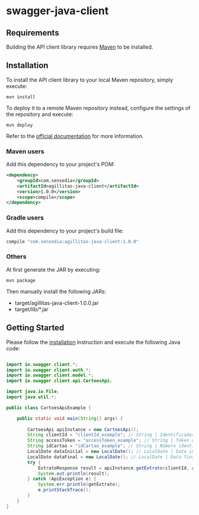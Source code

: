 # swagger-java-client

## Requirements

Building the API client library requires [Maven](https://maven.apache.org/) to be installed.

## Installation

To install the API client library to your local Maven repository, simply execute:

```shell
mvn install
```

To deploy it to a remote Maven repository instead, configure the settings of the repository and execute:

```shell
mvn deploy
```

Refer to the [official documentation](https://maven.apache.org/plugins/maven-deploy-plugin/usage.html) for more information.

### Maven users

Add this dependency to your project's POM:

```xml
<dependency>
    <groupId>com.sensedia</groupId>
    <artifactId>agillitas-java-client</artifactId>
    <version>1.0.0</version>
    <scope>compile</scope>
</dependency>
```

### Gradle users

Add this dependency to your project's build file:

```groovy
compile "com.sensedia:agillitas-java-client:1.0.0"
```

### Others

At first generate the JAR by executing:

    mvn package

Then manually install the following JARs:

* target/agillitas-java-client-1.0.0.jar
* target/lib/*.jar

## Getting Started

Please follow the [installation](#installation) instruction and execute the following Java code:

```java

import io.swagger.client.*;
import io.swagger.client.auth.*;
import io.swagger.client.model.*;
import io.swagger.client.api.CartoesApi;

import java.io.File;
import java.util.*;

public class CartoesApiExample {

    public static void main(String[] args) {
        
        CartoesApi apiInstance = new CartoesApi();
        String clientId = "clientId_example"; // String | Identificador do cliente utilizado na autenticação.
        String accessToken = "accessToken_example"; // String | Token de acesso utilizado na autenticação.
        String idCartao = "idCartao_example"; // String | Número identificador referente ao proxy localizado no verso do cartão.
        LocalDate dataInicial = new LocalDate(); // LocalDate | Data inicial para a consulta (YYYY-MM-DD).
        LocalDate dataFinal = new LocalDate(); // LocalDate | Data final para a consulta (YYYY-MM-DD)..
        try {
            ExtratoResponse result = apiInstance.getExtrato(clientId, accessToken, idCartao, dataInicial, dataFinal);
            System.out.println(result);
        } catch (ApiException e) {
            System.err.println(getExtrato);
            e.printStackTrace();
        }
    }
}

```

